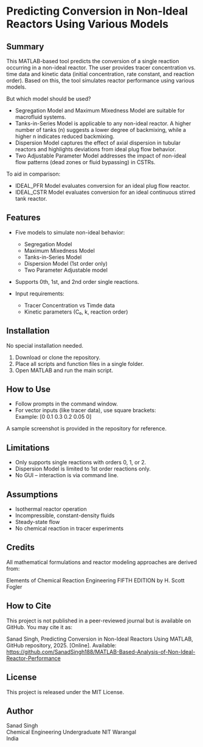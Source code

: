# Predicting Conversion in Non-Ideal Reactors Using Various Models

## Summary

This MATLAB-based tool predicts the conversion of a single reaction occurring in a non-ideal reactor. The user provides tracer concentration vs. time data and kinetic data (initial concentration, rate constant, and reaction order). Based on this, the tool simulates reactor performance using various models.

But which model should be used?

- Segregation Model and Maximum Mixedness Model are suitable for macrofluid systems.
- Tanks-in-Series Model is applicable to any non-ideal reactor. A higher number of tanks (n) suggests a lower degree of backmixing, while a higher n indicates reduced backmixing.
- Dispersion Model captures the effect of axial dispersion in tubular reactors and highlights deviations from ideal plug flow behavior.
- Two Adjustable Parameter Model addresses the impact of non-ideal flow patterns (dead zones or fluid bypassing) in CSTRs.

To aid in comparison:
- IDEAL_PFR Model evaluates conversion for an ideal plug flow reactor.
- IDEAL_CSTR Model evaluates conversion for an ideal continuous stirred tank reactor.



## Features

- Five models to simulate non-ideal behavior:
  - Segregation Model
  - Maximum Mixedness Model
  - Tanks-in-Series Model
  - Dispersion Model (1st order only)
  - Two Parameter Adjustable model

- Supports 0th, 1st, and 2nd order single reactions.
- Input requirements:
  - Tracer Concentration vs Timde data
  - Kinetic parameters (C₀, k, reaction order)

## Installation

No special installation needed.

1. Download or clone the repository.
2. Place all scripts and function files in a single folder.
3. Open MATLAB and run the main script.

## How to Use

- Follow prompts in the command window.
- For vector inputs (like tracer data), use square brackets:  
  Example: [0 0.1 0.3 0.2 0.05 0]

A sample screenshot is provided in the repository for reference.

## Limitations

- Only supports single reactions with orders 0, 1, or 2.
- Dispersion Model is limited to 1st order reactions only.
- No GUI – interaction is via command line.

## Assumptions

- Isothermal reactor operation  
- Incompressible, constant-density fluids  
- Steady-state flow  
- No chemical reaction in tracer experiments

## Credits

All mathematical formulations and reactor modeling approaches are derived from:

Elements of Chemical Reaction Engineering FIFTH EDITION by H. Scott Fogler

## How to Cite

This project is not published in a peer-reviewed journal but is available on GitHub. You may cite it as:

Sanad Singh, Predicting Conversion in Non-Ideal Reactors Using MATLAB, GitHub repository, 2025. [Online]. Available: https://github.com/SanadSingh188/MATLAB-Based-Analysis-of-Non-Ideal-Reactor-Performance

## License

This project is released under the MIT License.

## Author

Sanad Singh  
Chemical Engineering Undergraduate
NIT Warangal  
India
